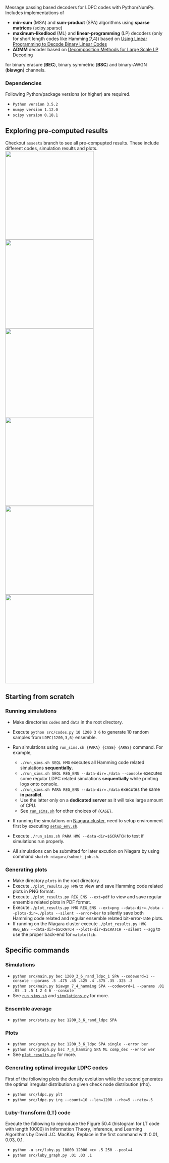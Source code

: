 Message passing based decoders for LDPC codes with Python/NumPy. Includes implementations of
* **min-sum** (MSA) and **sum-product** (SPA) algorithms using **sparse matrices** (scipy.sparse)
* **maximum-likedlood** (ML) and **linear-programming** (LP) decoders (only for short length codes like Hamming(7,4)) based on [Using Linear Programming to Decode Binary Linear Codes](https://people.eecs.berkeley.edu/~wainwrig/Papers/FelWaiKar05.pdf)
* **ADMM** decoder based on [Decomposition Methods for Large Scale LP Decoding](https://arxiv.org/pdf/1204.0556.pdf)

for binary erasure (**BEC**), binary symmetric (**BSC**) and binary-AWGN (**biawgn**) channels.

### Dependencies
Following Python/package versions (or higher) are required.
* `Python version 3.5.2`
* `numpy version 1.12.0`
* `scipy version 0.18.1`


## Exploring pre-computed results
Checkout `assests` branch to see all pre-compupted results. These include different codes, simulation results and plots.
<img src="../assets/plots/BIAWGN_MSA_ensemble.png?raw=true" width="280" />
<img src="../assets/plots/BSC_SPA_compare.png?raw=true" width="280" />
<img src="../assets/plots/MSA_SPA_BIAWGN.png?raw=true" width="280" />
<img src="../assets/plots/BEC_compare.png?raw=true" width="280" />
<img src="../assets/plots/BEC_max_iter.png?raw=true" width="280" />
<img src="../assets/plots/HMG_BIAWGN.png?raw=true" width="280" />


## Starting from scratch

### Running simulations
* Make directories `codes` and `data` in the root directory.
* Execute `python src/codes.py 10 1200 3 6` to generate 10 random samples from `LDPC(1200,3,6)` ensemble.
* Run simulations using `run_sims.sh {PARA} {CASE} {ARGS}` command. For example,
  * `./run_sims.sh SEQL HMG` executes all Hamming code related simulations **sequentially**.
  * `./run_sims.sh SEQL REG_ENS --data-dir=./data --console` executes some regular LDPC related simulations **sequentially** while printing logs onto console.
  * `./run_sims.sh PARA REG_ENS --data-dir=./data` executes the same **in parallel**.
  * Use the latter only on a **dedicated server** as it will take large amount of CPU.
  * See [`run_sims.sh`](../master/run_sims.sh) for other choices of `{CASE}`.

* If running the simulations on [Niagara cluster](https://docs.computecanada.ca/wiki/Niagara), need to setup environment first by executing [`setup_env.sh`](../master/niagara/setup_env.sh).
* Execute `./run_sims.sh PARA HMG --data-dir=$SCRATCH` to test if simulations run properly.
* All simulations can be submitted for later excution on Niagara by using command `sbatch niagara/submit_job.sh`.


### Generating plots
* Make directory `plots` in the root directory.
* Execute `./plot_results.py HMG`  to view and save Hamming code related plots in PNG format.
* Execute `./plot_results.py REG_ENS --ext=pdf` to view and save regular ensemble related plots in PDF format.
* Execute `./plot_results.py HMG REG_ENS --ext=png --data-dir=./data --plots-dir=./plots --silent --error=ber` to silently save both Hamming code related and regular ensemble related bit-error-rate plots.
* If running on the Niagara cluster execute `./plot_results.py HMG REG_ENS --data-dir=$SCRATCH --plots-dir=$SCRATCH --silent --agg` to use the proper back-end for `matplotlib`.


## Specific commands

### Simulations
* `python src/main.py bec 1200_3_6_rand_ldpc_1 SPA --codeword=1 --console --params .5 .475 .45 .425 .4 .375 .35 .325 .3`
* `python src/main.py biawgn 7_4_hamming SPA --codeword=1 --params .01 .05 .1 .5 1 2 4 6 --console`
* See [`run_sims.sh`](../master/run_sims.sh) and [`simulations.py`](../master/simulations.py) for more.

### Ensemble average
* `python src/stats.py bec 1200_3_6_rand_ldpc SPA`

### Plots
* `python src/graph.py bec 1200_3_6_ldpc SPA single --error ber`
* `python src/graph.py bsc 7_4_hamming SPA ML comp_dec --error wer`
* See [`plot_results.py`](../master/plot_results.py) for more.


### Generating optimal irregular LDPC codes
First of the following plots the density evolution while the second generates the optimal irregular distribution a given check node distribution (rho).
* `python src/ldpc.py plt`
* `python src/ldpc.py irg --count=10 --len=1200 --rho=5 --rate=.5`


### Luby-Transform (LT) code
Execute the following to reproduce the Figure 50.4 (histogram for LT code with length 10000) in Information Theory, Inference, and Learning Algorithms by David J.C. MacKay. Replace <c> in the first command with 0.01, 0.03, 0.1.
* `python -u src/luby.py 10000 12000 <c> .5 250 --pool=4`
* `python src/luby_graph.py .01 .03 .1`
